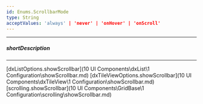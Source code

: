 ```yaml
---
id: Enums.ScrollbarMode
type: String
acceptValues: 'always' | 'never' | 'onHover' | 'onScroll'
---
```

---
##### shortDescription
<!-- Description goes here -->

---
<!-- Description goes here -->
[dxListOptions.showScrollbar](10 UI Components\dxList\1 Configuration\showScrollbar.md)
[dxTileViewOptions.showScrollbar](10 UI Components\dxTileView\1 Configuration\showScrollbar.md)
[scrolling.showScrollbar](10 UI Components\GridBase\1 Configuration\scrolling\showScrollbar.md)